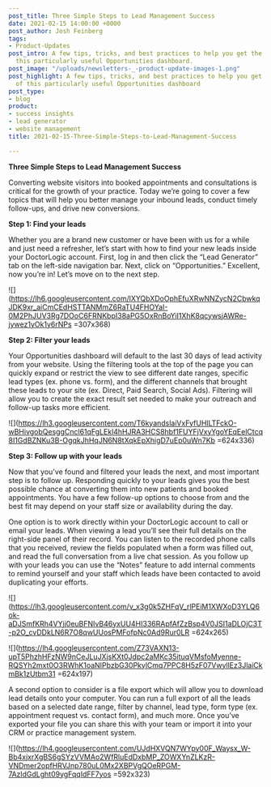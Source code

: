 ```yaml
---
post_title: Three Simple Steps to Lead Management Success
date: 2021-02-15 14:00:00 +0000
post_author: Josh Feinberg
tags:
- Product-Updates
post_intro: A few tips, tricks, and best practices to help you get the most out of
  this particularly useful Opportunities dashboard.
post_image: "/uploads/newsletters-_-product-update-images-1.png"
post_highlight: A few tips, tricks, and best practices to help you get the most out
  of this particularly useful Opportunities dashboard
post_type:
- blog
product:
- success insights
- lead generator
- website management
title: 2021-02-15-Three-Simple-Steps-to-Lead-Management-Success

---
```

**Three Simple Steps to Lead Management Success**

Converting website visitors into booked appointments and consultations is critical for the growth of your practice. Today we’re going to cover a few topics that will help you better manage your inbound leads, conduct timely follow-ups, and drive new conversions.

**Step 1: Find your leads**

Whether you are a brand new customer or have been with us for a while and just need a refresher, let’s start with how to find your new leads inside your DoctorLogic account. First, log in and then click the “Lead Generator” tab on the left-side navigation bar. Next, click on “Opportunities.” Excellent, now you’re in! Let’s move on to the next step.

![](https://lh6.googleusercontent.com/lXYQbXDoOphEfuXRwNNZycN2CbwkqJDK9xr_aiCmCEdHSTTANMmZ6RaTU4FHOYaI-0M2PhJUV3Rg7DOoC6FRNKbpI38aPG5OxRnBoYiI1XhK8qcywsjAWRe-jywez1yOk1y6rNPs =307x368)

**Step 2: Filter your leads**

Your Opportunities dashboard will default to the last 30 days of lead activity from your website. Using the filtering tools at the top of the page you can quickly expand or restrict the view to see different date ranges, specific lead types (ex. phone vs. form), and the different channels that brought these leads to your site (ex. Direct, Paid Search, Social Ads). Filtering will allow you to create the exact result set needed to make your outreach and follow-up tasks more efficient.

![](https://lh3.googleusercontent.com/T6kyandslaiVxFyfUHlLTFckO-wBHivgobQesggCncl61qFgLEkl4hHJRA3HCS8hbf1FUYFjVxyYgoYEqEelCtcq8I1GdBZNKu3B-OgqkJhHqJN6N8tXqkEpXhigD7uEp0uWn7Kb =624x336)

**Step 3: Follow up with your leads**

Now that you’ve found and filtered your leads the next, and most important step is to follow up. Responding quickly to your leads gives you the best possible chance at converting them into new patients and booked appointments. You have a few follow-up options to choose from and the best fit may depend on your staff size or availability during the day.

One option is to work directly within your DoctorLogic account to call or email your leads. When viewing a lead you’ll see their full details on the right-side panel of their record. You can listen to the recorded phone calls that you received, review the fields populated when a form was filled out, and read the full conversation from a live chat session. As you follow up with your leads you can use the “Notes” feature to add internal comments to remind yourself and your staff which leads have been contacted to avoid duplicating your efforts.

![](https://lh3.googleusercontent.com/v_x3g0k5ZHFqV_rlPEiM1XWXoD3YLQ6ok-aDJSmfKRh4VYjj0euBFNIvB46yxUU4HI336RApfAfZzBsp4V0JSI1aDLOjC3T-p2O_cvDDkLN6R7O8qwUUosPMFofpNc0Ad9Rur0LR =624x265)

![](https://lh4.googleusercontent.com/Z73VAXN13-upT5PhzhHFzNW9nCeJLuJXjsKXt0Jdpc2aMKc35ituqVMsfoMyenne-RQSYh2mxt0O3RWhK1oaNIPbzbG30PkylCmq7PPC8H5zF07VwyllEz3JlaiCkmBk1zUtbm31 =624x197)

A second option to consider is a file export which will allow you to download lead details onto your computer. You can run a full export of all the leads based on a selected date range, filter by channel, lead type, form type (ex. appointment request vs. contact form), and much more. Once you’ve exported your file you can share this with your team or import it into your CRM or practice management system.

![](https://lh4.googleusercontent.com/UJdHXVQN7WYpy00F_Waysx_W-Bb4xjxrXgBS6gSYzVVMAo2WfRluEdDxbMP_ZOWXYnZLKzR-VNDmer2opfHRVJnp780uL0Mx2XBPVgQOeRPGM-7AzldGdLght09ygFqqIdFF7yos =592x323)
